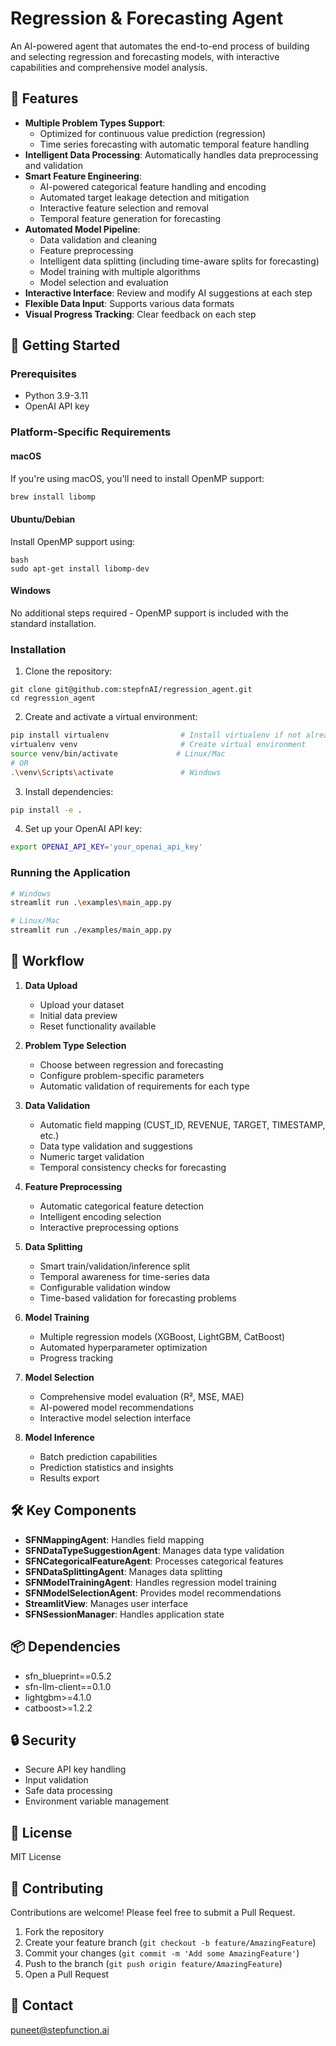 # Regression & Forecasting Agent

An AI-powered agent that automates the end-to-end process of building and selecting regression and forecasting models, with interactive capabilities and comprehensive model analysis.

## 🌟 Features

- **Multiple Problem Types Support**: 
  - Optimized for continuous value prediction (regression)
  - Time series forecasting with automatic temporal feature handling
- **Intelligent Data Processing**: Automatically handles data preprocessing and validation
- **Smart Feature Engineering**: 
  - AI-powered categorical feature handling and encoding
  - Automated target leakage detection and mitigation
  - Interactive feature selection and removal
  - Temporal feature generation for forecasting
- **Automated Model Pipeline**:
  - Data validation and cleaning
  - Feature preprocessing
  - Intelligent data splitting (including time-aware splits for forecasting)
  - Model training with multiple algorithms
  - Model selection and evaluation
- **Interactive Interface**: Review and modify AI suggestions at each step
- **Flexible Data Input**: Supports various data formats
- **Visual Progress Tracking**: Clear feedback on each step

## 🚀 Getting Started

### Prerequisites

- Python 3.9-3.11
- OpenAI API key

### Platform-Specific Requirements

#### macOS
If you're using macOS, you'll need to install OpenMP support:

```bash
brew install libomp
```

#### Ubuntu/Debian
Install OpenMP support using:

```
bash
sudo apt-get install libomp-dev
```

#### Windows
No additional steps required - OpenMP support is included with the standard installation.


### Installation

1. Clone the repository:

```
git clone git@github.com:stepfnAI/regression_agent.git
cd regression_agent
```

2. Create and activate a virtual environment:

```bash
pip install virtualenv                # Install virtualenv if not already installed
virtualenv venv                       # Create virtual environment
source venv/bin/activate             # Linux/Mac
# OR
.\venv\Scripts\activate               # Windows
```

3. Install dependencies:
```bash
pip install -e .
```

4. Set up your OpenAI API key:

```bash
export OPENAI_API_KEY='your_openai_api_key'
```

### Running the Application

```bash
# Windows
streamlit run .\examples\main_app.py

# Linux/Mac
streamlit run ./examples/main_app.py
```


## 🔄 Workflow

1. **Data Upload**
   - Upload your dataset
   - Initial data preview
   - Reset functionality available

2. **Problem Type Selection**
   - Choose between regression and forecasting
   - Configure problem-specific parameters
   - Automatic validation of requirements for each type

3. **Data Validation**
   - Automatic field mapping (CUST_ID, REVENUE, TARGET, TIMESTAMP, etc.)
   - Data type validation and suggestions
   - Numeric target validation
   - Temporal consistency checks for forecasting

4. **Feature Preprocessing**
   - Automatic categorical feature detection
   - Intelligent encoding selection
   - Interactive preprocessing options

5. **Data Splitting**
   - Smart train/validation/inference split
   - Temporal awareness for time-series data
   - Configurable validation window
   - Time-based validation for forecasting problems

6. **Model Training**
   - Multiple regression models (XGBoost, LightGBM, CatBoost)
   - Automated hyperparameter optimization
   - Progress tracking

7. **Model Selection**
   - Comprehensive model evaluation (R², MSE, MAE)
   - AI-powered model recommendations
   - Interactive model selection interface

8. **Model Inference**
   - Batch prediction capabilities
   - Prediction statistics and insights
   - Results export

## 🛠️ Key Components

- **SFNMappingAgent**: Handles field mapping
- **SFNDataTypeSuggestionAgent**: Manages data type validation
- **SFNCategoricalFeatureAgent**: Processes categorical features
- **SFNDataSplittingAgent**: Manages data splitting
- **SFNModelTrainingAgent**: Handles regression model training
- **SFNModelSelectionAgent**: Provides model recommendations
- **StreamlitView**: Manages user interface
- **SFNSessionManager**: Handles application state

## 📦 Dependencies

- sfn_blueprint==0.5.2
- sfn-llm-client==0.1.0
- lightgbm>=4.1.0
- catboost>=1.2.2

## 🔒 Security

- Secure API key handling
- Input validation
- Safe data processing
- Environment variable management

## 📝 License

MIT License

## 🤝 Contributing

Contributions are welcome! Please feel free to submit a Pull Request.

1. Fork the repository
2. Create your feature branch (`git checkout -b feature/AmazingFeature`)
3. Commit your changes (`git commit -m 'Add some AmazingFeature'`)
4. Push to the branch (`git push origin feature/AmazingFeature`)
5. Open a Pull Request

## 📧 Contact
puneet@stepfunction.ai
